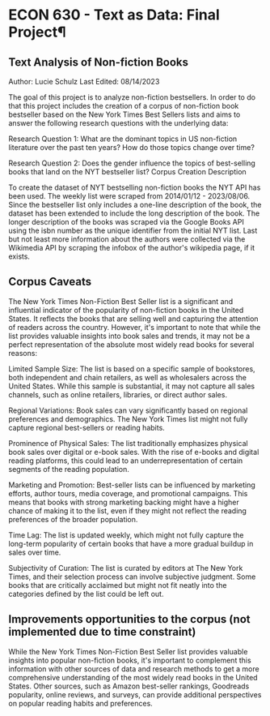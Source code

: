 # ECON 630 - Text as Data: Final Project¶
## Text Analysis of Non-fiction Books

Author: Lucie Schulz
Last Edited: 08/14/2023

The goal of this project is to analyze non-fiction bestsellers. In order to do that this project includes the creation of a corpus of non-fiction book bestseller based on the New York Times Best Sellers lists and aims to answer the following research questions with the underlying data:

Research Question 1: What are the dominant topics in US non-fiction literature over the past ten years? How do those topics change over time?

Research Question 2: Does the gender influence the topics of best-selling books that land on the NYT bestseller list?
Corpus Creation Description

To create the dataset of NYT bestselling non-fiction books the NYT API has been used. The weekly list were scraped from 2014/01/12 - 2023/08/06. Since the bestseller list only includes a one-line description of the book, the dataset has been extended to include the long description of the book. The longer description of the books was scraped via the Google Books API using the isbn number as the unique identifier from the initial NYT list. Last but not least more information about the authors were collected via the Wikimedia API by scraping the infobox of the author's wikipedia page, if it exists.

## Corpus Caveats
The New York Times Non-Fiction Best Seller list is a significant and influential indicator of the popularity of non-fiction books in the United States. It reflects the books that are selling well and capturing the attention of readers across the country. However, it's important to note that while the list provides valuable insights into book sales and trends, it may not be a perfect representation of the absolute most widely read books for several reasons:

Limited Sample Size: The list is based on a specific sample of bookstores, both independent and chain retailers, as well as wholesalers across the United States. While this sample is substantial, it may not capture all sales channels, such as online retailers, libraries, or direct author sales.

Regional Variations: Book sales can vary significantly based on regional preferences and demographics. The New York Times list might not fully capture regional best-sellers or reading habits.

Prominence of Physical Sales: The list traditionally emphasizes physical book sales over digital or e-book sales. With the rise of e-books and digital reading platforms, this could lead to an underrepresentation of certain segments of the reading population.

Marketing and Promotion: Best-seller lists can be influenced by marketing efforts, author tours, media coverage, and promotional campaigns. This means that books with strong marketing backing might have a higher chance of making it to the list, even if they might not reflect the reading preferences of the broader population.

Time Lag: The list is updated weekly, which might not fully capture the long-term popularity of certain books that have a more gradual buildup in sales over time.

Subjectivity of Curation: The list is curated by editors at The New York Times, and their selection process can involve subjective judgment. Some books that are critically acclaimed but might not fit neatly into the categories defined by the list could be left out.

## Improvements opportunities to the corpus (not implemented due to time constraint)
While the New York Times Non-Fiction Best Seller list provides valuable insights into popular non-fiction books, it's important to complement this information with other sources of data and research methods to get a more comprehensive understanding of the most widely read books in the United States. Other sources, such as Amazon best-seller rankings, Goodreads popularity, online reviews, and surveys, can provide additional perspectives on popular reading habits and preferences.

